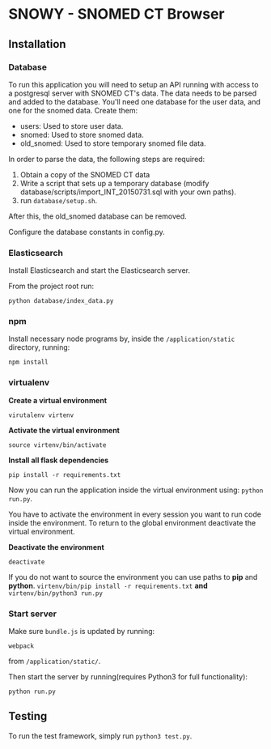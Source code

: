 # SNOWY - SNOMED CT Browser

## Installation

### Database
To run this application you will need  to setup an API running with access to a postgresql server with SNOMED CT's data.
The data needs to be parsed and added to the database.
You'll need one database for the user data, and one for the snomed data.
Create them:
- users: Used to store user data.
- snomed: Used to store snomed data.
- old_snomed: Used to store temporary snomed file data.

In order to parse the data, the following steps are required:

1. Obtain a copy of the SNOMED CT data
2. Write a script that sets up a temporary database (modify database/scripts/import_INT_20150731.sql with your own paths).
3. run `database/setup.sh`.

After this, the old_snomed database can be removed.

Configure the database constants in config.py.

### Elasticsearch

Install Elasticsearch and start the Elasticsearch server.

From the project root run:

```
python database/index_data.py
```

### npm
Install necessary node programs by, inside the `/application/static` directory,  running:

```
npm install
```

### virtualenv
**Create a virtual environment**
```
virutalenv virtenv
```

**Activate the virtual environment**
```
source virtenv/bin/activate
```

**Install all flask dependencies**
```
pip install -r requirements.txt
```

Now you can run the application inside the virtual environment using: `python run.py`.

You have to activate the environment in every session you want to run code inside the environment. To return to the global environment deactivate the virtual environment.

**Deactivate the environment**
```
deactivate
```

If you do not want to source the environment you can use paths to **pip** and **python**.
`virtenv/bin/pip install -r requirements.txt` **and** `virtenv/bin/python3 run.py`

### Start server
Make sure `bundle.js` is updated by running:

```
webpack
```

from `/application/static/`.

Then start the server by running(requires Python3 for full functionality):

```
python run.py
```


## Testing

To run the test framework, simply run `python3 test.py`.
